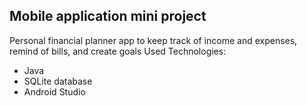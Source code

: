 <h2>Mobile application mini project</h2>
Personal financial planner app to keep track of income and expenses, remind of bills, and create goals
Used Technologies:
        <ul>
        <li>Java</li>
        <li>SQLite database</li>
        <li>Android Studio</li>
        </ul>

